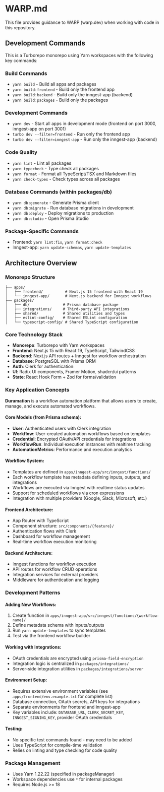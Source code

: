 # WARP.md

This file provides guidance to WARP (warp.dev) when working with code in this repository.

## Development Commands

This is a Turborepo monorepo using Yarn workspaces with the following key commands:

### Build Commands
- `yarn build` - Build all apps and packages
- `yarn build:frontend` - Build only the frontend app
- `yarn build:backend` - Build only the inngest-app (backend)
- `yarn build:packages` - Build only the packages

### Development Commands
- `yarn dev` - Start all apps in development mode (frontend on port 3000, inngest-app on port 3001)
- `turbo dev --filter=frontend` - Run only the frontend app
- `turbo dev --filter=inngest-app` - Run only the inngest-app (backend)

### Code Quality
- `yarn lint` - Lint all packages
- `yarn typecheck` - Type check all packages  
- `yarn format` - Format all TypeScript/TSX and Markdown files
- `yarn check-types` - Check types across all packages

### Database Commands (within packages/db)
- `yarn db:generate` - Generate Prisma client
- `yarn db:migrate` - Run database migrations in development
- `yarn db:deploy` - Deploy migrations to production
- `yarn db:studio` - Open Prisma Studio

### Package-Specific Commands
- Frontend: `yarn lint:fix`, `yarn format:check`
- Inngest-app: `yarn update-schemas`, `yarn update-templates`

## Architecture Overview

### Monorepo Structure
```text
├── apps/
│   ├── frontend/          # Next.js 15 frontend with React 19
│   └── inngest-app/       # Next.js backend for Inngest workflows
├── packages/
│   ├── db/               # Prisma database package
│   ├── integrations/     # Third-party API integrations
│   ├── shared/           # Shared utilities and types
│   ├── eslint-config/    # Shared ESLint configuration
│   └── typescript-config/ # Shared TypeScript configuration
```

### Core Technology Stack
- **Monorepo**: Turborepo with Yarn workspaces
- **Frontend**: Next.js 15 with React 19, TypeScript, TailwindCSS
- **Backend**: Next.js API routes + Inngest for workflow orchestration
- **Database**: PostgreSQL with Prisma ORM
- **Auth**: Clerk for authentication
- **UI**: Radix UI components, Framer Motion, shadcn/ui patterns
- **State**: React Hook Form + Zod for forms/validation

### Key Application Concepts

**Duramation** is a workflow automation platform that allows users to create, manage, and execute automated workflows. 

#### Core Models (from Prisma schema):
- **User**: Authenticated users with Clerk integration
- **Workflow**: User-created automation workflows based on templates
- **Credential**: Encrypted OAuth/API credentials for integrations
- **WorkflowRun**: Individual execution instances with realtime tracking
- **AutomationMetrics**: Performance and execution analytics

#### Workflow System:
- Templates are defined in `apps/inngest-app/src/inngest/functions/`
- Each workflow template has metadata defining inputs, outputs, and integrations
- Workflows are executed via Inngest with realtime status updates
- Support for scheduled workflows via cron expressions
- Integration with multiple providers (Google, Slack, Microsoft, etc.)

#### Frontend Architecture:
- App Router with TypeScript
- Component structure: `src/components/{feature}/`
- Authentication flows with Clerk
- Dashboard for workflow management
- Real-time workflow execution monitoring

#### Backend Architecture:
- Inngest functions for workflow execution
- API routes for workflow CRUD operations
- Integration services for external providers
- Middleware for authentication and logging

### Development Patterns

#### Adding New Workflows:
1. Create function in `apps/inngest-app/src/inngest/functions/{workflow-name}/`
2. Define metadata schema with inputs/outputs
3. Run `yarn update-templates` to sync templates
4. Test via the frontend workflow builder

#### Working with Integrations:
- OAuth credentials are encrypted using `prisma-field-encryption`
- Integration logic is centralized in `packages/integrations/`
- Server-side integration utilities in `packages/integrations/server`

#### Environment Setup:
- Requires extensive environment variables (see `apps/frontend/env.example.txt` for complete list)
- Database connection, OAuth secrets, API keys for integrations
- Separate environments for frontend and inngest-app
- Key variables include: `DATABASE_URL`, `CLERK_SECRET_KEY`, `INNGEST_SIGNING_KEY`, provider OAuth credentials

#### Testing:
- No specific test commands found - may need to be added
- Uses TypeScript for compile-time validation
- Relies on linting and type checking for code quality

### Package Management
- Uses Yarn 1.22.22 (specified in packageManager)
- Workspace dependencies use `*` for internal packages
- Requires Node.js >= 18